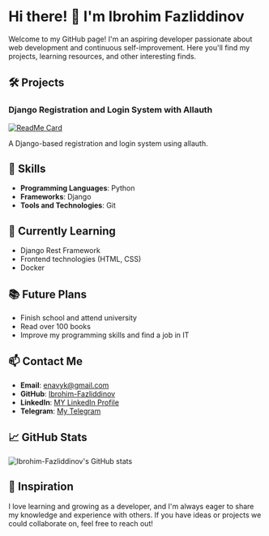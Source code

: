 

# Hi there! 👋 I'm Ibrohim Fazliddinov

Welcome to my GitHub page! I'm an aspiring developer passionate about web development and continuous self-improvement. Here you'll find my projects, learning resources, and other interesting finds.

## 🛠 Projects

### Django Registration and Login System with Allauth
[![ReadMe Card](https://github-readme-stats.vercel.app/api/pin/?username=Ibrohim-Fazliddinov&repo=Django_registration_and_login_system_with_allauth)](https://github.com/Ibrohim-Fazliddinov/Django_registration_and_login_system_with_allauth)

A Django-based registration and login system using allauth.

## 💼 Skills

- **Programming Languages**: Python
- **Frameworks**: Django
- **Tools and Technologies**: Git

## 🌱 Currently Learning

- Django Rest Framework
- Frontend technologies (HTML, CSS)
- Docker

## 📚 Future Plans

- Finish school and attend university
- Read over 100 books
- Improve my programming skills and find a job in IT

## 📫 Contact Me

- **Email**: enavyk@gmail.com
- **GitHub**: [Ibrohim-Fazliddinov](https://github.com/Ibrohim-Fazliddinov)
- **LinkedIn**: [MY LinkedIn Profile](https://www.linkedin.com/in/ibrohim-fazliddinov-b1b9b527a/)
- **Telegram**: [My Telegram](https://t.me/s/Carefree_WIsdom_Heart)

## 📈 GitHub Stats

![Ibrohim-Fazliddinov's GitHub stats](https://github-readme-stats.vercel.app/api?username=Ibrohim-Fazliddinov&show_icons=true&theme=light)

## 🚀 Inspiration

I love learning and growing as a developer, and I'm always eager to share my knowledge and experience with others. If you have ideas or projects we could collaborate on, feel free to reach out!
